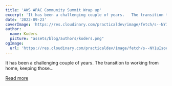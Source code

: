 ```yaml
---
title: 'AWS APAC Community Summit Wrap up'
excerpt: 'It has been a challenging couple of years.   The transition to working from home, keeping those...'
date: '2022-09-23'
coverImage: 'https://res.cloudinary.com/practicaldev/image/fetch/s--NY1uIsoe--/c_imagga_scale,f_auto,fl_progressive,h_420,q_auto,w_1000/https://dev-to-uploads.s3.amazonaws.com/uploads/articles/gih290j72ddcwt3o7lmg.png'
author:
  name: Koders
  picture: "assets/blog/authors/koders.png"
ogImage:
  url: 'https://res.cloudinary.com/practicaldev/image/fetch/s--NY1uIsoe--/c_imagga_scale,f_auto,fl_progressive,h_420,q_auto,w_1000/https://dev-to-uploads.s3.amazonaws.com/uploads/articles/gih290j72ddcwt3o7lmg.png'
---
```


It has been a challenging couple of years.   The transition to working from home, keeping those...

[Read more](https://dev.to/aws-heroes/aws-apac-community-summit-wrap-up-1an4)
